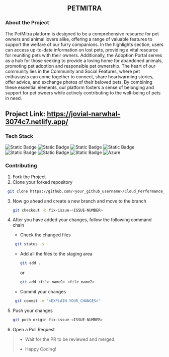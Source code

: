 <div align='center'>

## PETMITRA



</div>

### About the Project
> 
The PetMitra platform is designed to be a comprehensive resource for pet owners and animal lovers alike, offering a range of valuable features to support the welfare of our furry companions. In the highlights section, users can access up-to-date information on lost pets, providing a vital resource for reuniting pets with their owners. Additionally, the Adoption Portal serves as a hub for those seeking to provide a loving home for abandoned animals, promoting pet adoption and responsible pet ownership. The heart of our community lies in the Community and Social Features, where pet enthusiasts can come together to connect, share heartwarming stories, offer advice, and exchange photos of their beloved pets. By combining these essential elements, our platform fosters a sense of belonging and support for pet owners while actively contributing to the well-being of pets in need.

## Project Link: https://jovial-narwhal-3074c7.netlify.app/
### Tech Stack

![Static Badge](https://img.shields.io/badge/NodeJS-101010?logo=nodedotjs&logoColor=%23339933) ![Static Badge](https://img.shields.io/badge/MongoDB-101010?logo=mongodb&logoColor=%2347A248) ![Static Badge](https://img.shields.io/badge/ReactJS-101010?logo=react&logoColor=%2361DAFB) ![Static Badge](https://img.shields.io/badge/HTML-101010?logo=html5&logoColor=%23E34F26) ![Static Badge](https://img.shields.io/badge/JavaScript-101010?logo=javascript&logoColor=%23F7DF1E) ![Static Badge](https://img.shields.io/badge/Docker-101010?logo=docker&logoColor=%232496ED) ![Static Badge](https://img.shields.io/badge/CSS-202020?logo=css3&logoColor=%231572B6)
![Azure](https://img.shields.io/badge/Azure-0089D6?logo=microsoft-azure&logoColor=white&labelColor=101010)


### Contributing

1. Fork the Project
2. Clone your forked repository

```sh
 git clone https://github.com/<your_github_username>/Cloud_Performance_Tuning.git
```
3. Now go ahead and create a new branch and move to the branch
   ```sh
   git checkout -b fix-issue-<ISSUE-NUMBER>
   ```
4. After you have added your changes, follow the following command chain
   * Check the changed files
    ```sh
     git status -s
     ```

   * Add all the files to the staging area
      ```sh
     git add .
     ```
     or
     ```sh
     git add <file_name1> <file_name2>
     ```
   * Commit your changes
    ```sh
     git commit -m "<EXPLAIN-YOUR_CHANGES>"
     ```
5. Push your changes
   ```sh
   git push origin fix-issue-<ISSUE-NUMBER>
   ```
6. Open a Pull Request 
>
> * Wait for the PR to be reviewed and merged.
>
> * Happy Coding!

